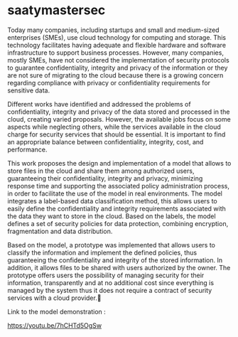 # saatymastersec

Today many companies, including startups and small and medium-sized enterprises (SMEs), use cloud technology for computing and storage. This technology facilitates having adequate and flexible hardware and software infrastructure to support business processes. However, many companies, mostly SMEs, have not considered the implementation of security protocols to guarantee confidentiality, integrity and privacy of the information or they are not sure of migrating to the cloud because there is a growing concern regarding compliance with privacy or confidentiality requirements for sensitive data.

Different works have identified and addressed the problems of confidentiality, integrity and privacy of the data stored and processed in the cloud, creating varied proposals. However, the available jobs focus on some aspects while neglecting others, while the services available in the cloud charge for security services that should be essential. It is important to find an appropriate balance between confidentiality, integrity, cost, and performance.

This work proposes the design and implementation of a model that allows to store files in the cloud and share them among authorized users, guaranteeing their confidentiality, integrity and privacy, minimizing response time and supporting the associated policy administration process, in order to facilitate the use of the model in real environments. The model integrates a label-based data classification method, this allows users to easily define the confidentiality and integrity requirements associated with the data they want to store in the cloud. Based on the labels, the model defines a set of security policies for data protection, combining encryption, fragmentation and data distribution.

Based on the model, a prototype was implemented that allows users to classify the information and implement the defined policies, thus guaranteeing the confidentiality and integrity of the stored information. In addition, it allows files to be shared with users authorized by the owner. The prototype offers users the possibility of managing security for their information, transparently and at no additional cost since everything is managed by the system thus it does not require a contract of security services with a cloud provider.



Link to the model demonstration :


https://youtu.be/7hCHTd5OgSw
